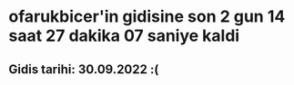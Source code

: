 # ofarukbicer'in gidisine son 2 gun 14 saat 27 dakika 07 saniye kaldi

## Gidis tarihi: 30.09.2022 :(